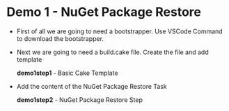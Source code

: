 # Demo 1 - NuGet Package Restore

* First of all we are going to need a bootstrapper.  Use VSCode Command to download the bootstrapper.

* Next we are going to need a build.cake file. Create the file and add template

  **demo1step1** - Basic Cake Template

* Add the content of the NuGet Package Restore Task

  **demo1step2** - NuGet Package Restore Step